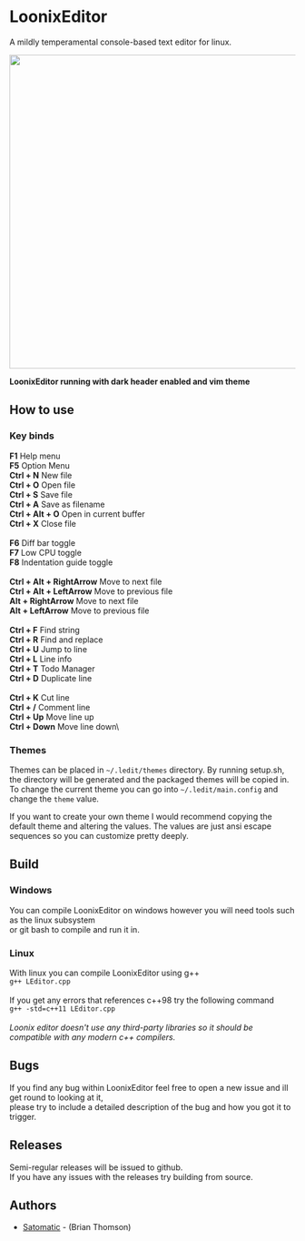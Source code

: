 # LoonixEditor
A mildly temperamental console-based text editor for linux.

<img src="https://i.imgur.com/ERov6y6.png" width="552px">

**LoonixEditor running with dark header enabled and vim theme**

## How to use
### Key binds

**F1** Help menu\
**F5** Option Menu\
**Ctrl + N** New file\
**Ctrl + O** Open file\
**Ctrl + S** Save file\
**Ctrl + A** Save as filename\
**Ctrl + Alt + O** Open in current buffer\
**Ctrl + X** Close file\
\
**F6** Diff bar toggle\
**F7** Low CPU toggle\
**F8** Indentation guide toggle\
\
**Ctrl + Alt + RightArrow** Move to next file\
**Ctrl + Alt + LeftArrow** Move to previous file\
**Alt + RightArrow** Move to next file\
**Alt + LeftArrow** Move to previous file\
\
**Ctrl + F** Find string\
**Ctrl + R** Find and replace\
**Ctrl + U** Jump to line\
**Ctrl + L** Line info\
**Ctrl + T** Todo Manager\
**Ctrl + D** Duplicate line\
\
**Ctrl + K** Cut line\
**Ctrl + /** Comment line\
**Ctrl + Up** Move line up\
**Ctrl + Down** Move line down\

### Themes
Themes can be placed in `~/.ledit/themes` directory. By running setup.sh, the directory will be generated and the packaged themes will be copied in.\
To change the current theme you can go into `~/.ledit/main.config` and change the `theme` value.

If you want to create your own theme I would recommend copying the default theme and altering the values. The values are just ansi escape sequences so you can customize pretty deeply.

## Build
### Windows
You can compile LoonixEditor on windows however you will need tools such as the linux subsystem\
or git bash to compile and run it in.

### Linux
With linux you can compile LoonixEditor using g++\
<code>g++ LEditor.cpp</code>
\
\
If you get any errors that references c++98 try the following command\
<code>g++ -std=c++11 LEditor.cpp</code>
\
\
*Loonix editor doesn't use any third-party libraries so it should be compatible with any modern c++ compilers.*

## Bugs
If you find any bug within LoonixEditor feel free to open a new issue and ill get round to looking at it,\
please try to include a detailed description of the bug and how you got it to trigger.

## Releases
Semi-regular releases will be issued to github.\
If you have any issues with the releases try building from source.

## Authors

* [Satomatic](http://www.github.com/Satomatic) - (Brian Thomson)
